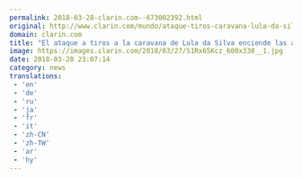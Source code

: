```yaml
---
permalink: 2018-03-28-clarin.com--673002392.html
original: http://www.clarin.com/mundo/ataque-tiros-caravana-lula-da-silva-enciende-alarmas-brasil_0_Sy_qucFcz.html
domain: clarin.com
title: "El ataque a tiros a la caravana de Lula da Silva enciende las alarmas en Brasil"
image: https://images.clarin.com/2018/03/27/S1Rx65Kcz_600x338__1.jpg
date: 2018-03-28 23:07:14
category: news
translations: 
 - 'en'
 - 'de'
 - 'ru'
 - 'ja'
 - 'fr'
 - 'it'
 - 'zh-CN'
 - 'zh-TW'
 - 'ar'
 - 'hy'
---
```


